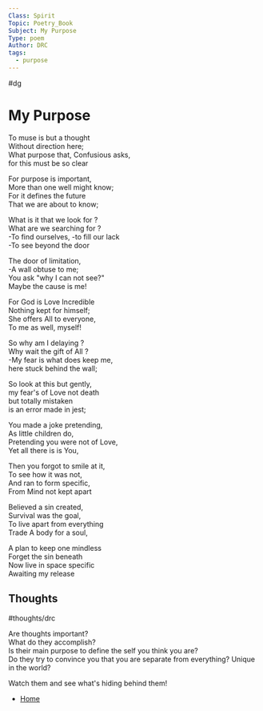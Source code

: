 ```yaml
---
Class: Spirit
Topic: Poetry_Book
Subject: My Purpose
Type: poem
Author: DRC
tags:
  - purpose
---
```

#dg 


# My Purpose

To muse is but a thought  
Without direction here;  
What purpose that, Confusious asks,  
for this must be so clear  
  
For purpose is important,  
More than one well might know;  
For it defines the future  
That we are about to know;  
  
What is it that we look for ?  
What are we searching for ?  
-To find ourselves, -to fill our lack  
-To see beyond the door  
  
The door of limitation,  
-A wall obtuse to me;  
You ask "why I can not see?"  
Maybe the cause is me!  
  
For God is Love Incredible  
Nothing kept for himself;  
She offers All to everyone,  
To me as well, myself!  
  
So why am I delaying ?  
Why wait the gift of All ?  
-My fear is what does keep me,  
here stuck behind the wall;  
  
So look at this but gently,  
my fear's of Love not death  
but totally mistaken  
is an error made in jest;  
  
You made a joke pretending,  
As little children do,  
Pretending you were not of Love,  
Yet all there is is You,  
  
Then you forgot to smile at it,  
To see how it was not,  
And ran to form specific,  
From Mind not kept apart  
  
Believed a sin created,  
Survival was the goal,  
To live apart from everything  
Trade A body for a soul,  
  
A plan to keep one mindless  
Forget the sin beneath  
Now live in space specific  
Awaiting my release  
  

## Thoughts
#thoughts/drc

Are thoughts important?  
What do they accomplish?  
Is their main purpose to define the self you think you are?  
Do they try to convince you that you are separate from everything? Unique in the world?  
  
  
Watch them and see what's hiding behind them!

-   [Home](http://www.iamhelping.org/poetryfromheaven/index.htm)
